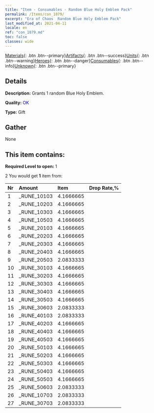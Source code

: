 ```yaml
---
title: "Item - Consumables - Random Blue Holy Emblem Pack"
permalink: /Items/con_1879/
excerpt: "Era of Chaos  Random Blue Holy Emblem Pack"
last_modified_at: 2021-04-11
locale: en
ref: "con_1879.md"
toc: false
classes: wide
---
```

 [Materials](/Items/){: .btn .btn--primary}[Artifacts](/Items/Artifacts/){: .btn .btn--success}[Units](/Items/Units/){: .btn .btn--warning}[Heroes](/Items/Heroes/){: .btn .btn--danger}[Consumables](/Items/Consumables/){: .btn .btn--info}[Unknown](/Items/Unknown/){: .btn .btn--primary}

## Details
 **Description:** Grants 1 random Blue Holy Emblem.

 **Quality:** <span style="color: #0000CD">OK</span>

 **Type:** Gift

## Gather

  None

## This item contains:

 **Required Level to open:** 1

 2 You would get **1** item  from:

  | Nr | Amount |     Item    | Drop Rate,% |
  |:---|:-------|:------------|:---------:|
  | 1 | _RUNE_10103 | 4.1666665 | 
  | 2 | _RUNE_10203 | 4.1666665 | 
  | 3 | _RUNE_10303 | 4.1666665 | 
  | 4 | _RUNE_10503 | 4.1666665 | 
  | 5 | _RUNE_20103 | 4.1666665 | 
  | 6 | _RUNE_20203 | 4.1666665 | 
  | 7 | _RUNE_20303 | 4.1666665 | 
  | 8 | _RUNE_20403 | 4.1666665 | 
  | 9 | _RUNE_20503 | 2.0833333 | 
  | 10 | _RUNE_30103 | 4.1666665 | 
  | 11 | _RUNE_30203 | 4.1666665 | 
  | 12 | _RUNE_30303 | 4.1666665 | 
  | 13 | _RUNE_30403 | 4.1666665 | 
  | 14 | _RUNE_30503 | 4.1666665 | 
  | 15 | _RUNE_30603 | 2.0833333 | 
  | 16 | _RUNE_40103 | 2.0833333 | 
  | 17 | _RUNE_40203 | 4.1666665 | 
  | 18 | _RUNE_40403 | 4.1666665 | 
  | 19 | _RUNE_40503 | 4.1666665 | 
  | 20 | _RUNE_50103 | 4.1666665 | 
  | 21 | _RUNE_50203 | 4.1666665 | 
  | 22 | _RUNE_50303 | 4.1666665 | 
  | 23 | _RUNE_50403 | 4.1666665 | 
  | 24 | _RUNE_50503 | 4.1666665 | 
  | 25 | _RUNE_50603 | 2.0833333 | 
  | 26 | _RUNE_10703 | 2.0833333 | 
  | 27 | _RUNE_30703 | 2.0833333 | 
